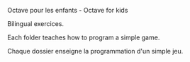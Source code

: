 Octave pour les enfants - Octave for kids

Bilingual exercices.

Each folder teaches how to program a simple game.

Chaque dossier enseigne la programmation d'un simple jeu.

